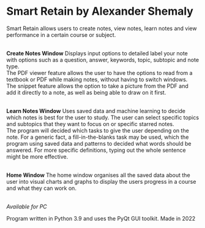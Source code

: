 # Smart Retain by Alexander Shemaly

Smart Retain allows users to create notes, view notes, learn notes and view performance in a certain course or subject.<br><br>

**Create Notes Window**
Displays input options to detailed label your note with options such as a question, answer, keywords, topic, subtopic and note type. <br>
The PDF viewer feature allows the user to have the options to read from a textbook or PDF while making notes, without having to switch windows. <br>
The snippet feature allows the option to take a picture from the PDF and add it directly to a note, as well as being able to draw on it first. <br><br>

**Learn Notes Window**
Uses saved data and machine learning to decide which notes is best for the user to study. The user can select specific topics and subtopics that they want to focus on or specific starred notes. <br>
The program will decided which tasks to give the user depending on the note. For a generic fact, a fill-in-the-blanks task may be used, which the program using saved data and patterns to decided what words should be answered. For more specific definitions, typing out the whole sentence might be more effective. <br><br>

**Home Window**
The home window organises all the saved data about the user into visual charts and graphs to display the users progress in a course and what they can work on.<br><br>

_Available for PC_

Program written in Python 3.9 and uses the PyQt GUI toolkit. Made in 2022
